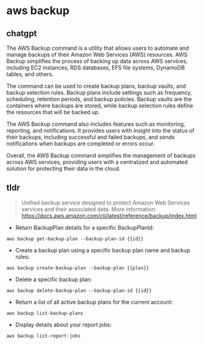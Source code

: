 # aws backup 
## chatgpt 
The AWS Backup command is a utility that allows users to automate and manage backups of their Amazon Web Services (AWS) resources. AWS Backup simplifies the process of backing up data across AWS services, including EC2 instances, RDS databases, EFS file systems, DynamoDB tables, and others.

The command can be used to create backup plans, backup vaults, and backup selection rules. Backup plans include settings such as frequency, scheduling, retention periods, and backup policies. Backup vaults are the containers where backups are stored, while backup selection rules define the resources that will be backed up.

The AWS Backup command also includes features such as monitoring, reporting, and notifications. It provides users with insight into the status of their backups, including successful and failed backups, and sends notifications when backups are completed or errors occur.

Overall, the AWS Backup command simplifies the management of backups across AWS services, providing users with a centralized and automated solution for protecting their data in the cloud. 

## tldr 
 
> Unified backup service designed to protect Amazon Web Services services and their associated data.
> More information: <https://docs.aws.amazon.com/cli/latest/reference/backup/index.html>.

- Return BackupPlan details for a specific BackupPlanId:

`aws backup get-backup-plan --backup-plan-id {{id}}`

- Create a backup plan using a specific backup plan name and backup rules:

`aws backup create-backup-plan --backup-plan {{plan}}`

- Delete a specific backup plan:

`aws backup delete-backup-plan --backup-plan-id {{id}}`

- Return a list of all active backup plans for the current account:

`aws backup list-backup-plans`

- Display details about your report jobs:

`aws backup list-report-jobs`
